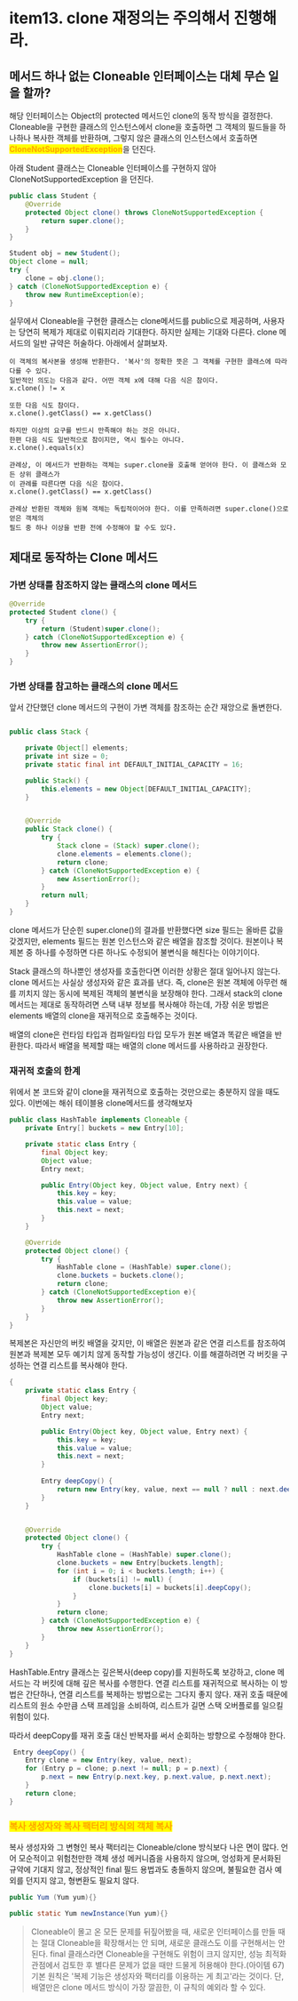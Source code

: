 # item13. clone 재정의는 주의해서 진행해라.

## 메서드 하나 없는 Cloneable 인터페이스는 대체 무슨 일을 할까?

해당 인터페이스는 Object의 protected 메서드인 clone의 동작 방식을 결정한다. Cloneable을 구현한 클래스의 인스턴스에서 clone을 호출하면 그 객체의 필드들을 하나하나 복사한 객체를 반환하며, 그렇지 않은 클래스의 인스턴스에서 호출하면 <mark style="color:orange;">**CloneNotSupportedException**</mark>을 던진다.

아래 Student 클래스는 Cloneable 인터페이스를 구현하지 않아 CloneNotSupportedException 을 던진다.

```java
public class Student {
    @Override
    protected Object clone() throws CloneNotSupportedException {
        return super.clone();
    }
}

Student obj = new Student();
Object clone = null;
try {
    clone = obj.clone();
} catch (CloneNotSupportedException e) {
    throw new RuntimeException(e);
}
```

실무에서 Cloneable을 구현한 클래스는 clone메서드를 public으로 제공하며, 사용자는 당연히 복제가 제대로 이뤄지리라 기대한다. 하지만 실제는 기대와 다른다. clone 메서드의 일반 규약은 허술하다. 아래에서 살펴보자.

```
이 객체의 복사본을 생성해 반환한다. '복사'의 정확한 뜻은 그 객체를 구현한 클래스에 따라 다를 수 있다.
일반적인 의도는 다음과 같다. 어떤 객체 x에 대해 다음 식은 참이다.
x.clone() != x

또한 다음 식도 참이다.
x.clone().getClass() == x.getClass()

하지만 이상의 요구를 반드시 만족해야 하는 것은 아니다.
한편 다음 식도 일반적으로 참이지만, 역시 필수는 아니다.
x.clone().equals(x)

관례상, 이 메서드가 반환하는 객체는 super.clone을 호출해 얻어야 한다. 이 클래스와 모든 상위 클래스가
이 관례를 따른다면 다음 식은 참이다.
x.clone().getClass() == x.getClass()

관례상 반환된 객체와 원복 객체는 독립적이어야 한다. 이를 만족하려면 super.clone()으로 얻은 객체의
필드 중 하나 이상을 반환 전에 수정해야 할 수도 있다. 

```



## 제대로 동작하는 Clone 메서드

### 가변 상태를 참조하지 않는 클래스의 clone 메서드

```java
@Override
protected Student clone() {
    try {
        return (Student)super.clone();
    } catch (CloneNotSupportedException e) {
        throw new AssertionError();
    }
}
```

### 가변 상태를 참고하는 클래스의 clone 메서드

앞서 간단했던 clone 메서드의 구현이 가변 객체를 참조하는 순간 재앙으로 돌변한다.

```java

public class Stack {

    private Object[] elements;
    private int size = 0;
    private static final int DEFAULT_INITIAL_CAPACITY = 16;

    public Stack() {
        this.elements = new Object[DEFAULT_INITIAL_CAPACITY];
    }


    @Override
    public Stack clone() {
        try {
            Stack clone = (Stack) super.clone();
            clone.elements = elements.clone();
            return clone;
        } catch (CloneNotSupportedException e) {
            new AssertionError();
        }
        return null;
    }
}

```

clone 메서드가 단순힌 super.clone()의 결과를 반환했다면 size 필드는 올바른 값을 갖겠지만, elements 필드는 원본 인스턴스와 같은 배열을 참조할 것이다. 원본이나 복제본 중 하나를 수정하면 다른 하나도 수정되어 불변식을 해친다는 이야기이다.&#x20;

Stack 클래스의 하나뿐인 생성자를 호출한다면 이러한 상황은 절대 일어나지 않는다. clone 메서드는 사실상 생성자와 같은 효과를 낸다. 즉, clone은 원본 객체에 아무런 해를 끼치지 않는 동시에 복제된 객체의 불변식을 보장해야 한다. 그래서 stack의 clone 메서드는 제대로 동작하려면 스택 내부 정보를 복사해야 하는데, 가장 쉬운 방법은 elements 배열의 clone을 재귀적으로 호출해주는 것이다.&#x20;

배열의 clone은 런타임 타입과 컴파일타임 타입 모두가 원본 배열과 똑같은 배열을 반환한다. 따라서 배열을 복제할 때는 배열의 clone 메서드를 사용하라고 권장한다.&#x20;

### 재귀적 호출의 한계

위에서 본 코드와 같이 clone을 재귀적으로 호출하는 것만으로는 충분하지 않을 때도 있다. 이번에는 해쉬 테이블용 clone메서드를 생각해보자&#x20;

```java
public class HashTable implements Cloneable {
    private Entry[] buckets = new Entry[10];

    private static class Entry {
        final Object key;
        Object value;
        Entry next;

        public Entry(Object key, Object value, Entry next) {
            this.key = key;
            this.value = value;
            this.next = next;
        }
    }

    @Override
    protected Object clone() {
        try {
            HashTable clone = (HashTable) super.clone();
            clone.buckets = buckets.clone();
            return clone;
        } catch (CloneNotSupportedException e){
            throw new AssertionError();
        }
    }
}
```

복제본은 자신만의 버킷 배열을 갖지만, 이 배열은 원본과 같은 연결 리스트를 참조하여 원본과 복제본 모두 예기치 않게 동작할 가능성이 생긴다. 이를 해결하려면 각 버킷을 구성하는 연결 리스트를 복사해야 한다.

```java
{
    private static class Entry {
        final Object key;
        Object value;
        Entry next;

        public Entry(Object key, Object value, Entry next) {
            this.key = key;
            this.value = value;
            this.next = next;
        }
        
        Entry deepCopy() {
            return new Entry(key, value, next == null ? null : next.deepCopy());
        }
    }


    @Override
    protected Object clone() {
        try {
            HashTable clone = (HashTable) super.clone();
            clone.buckets = new Entry[buckets.length];
            for (int i = 0; i < buckets.length; i++) {
                if (buckets[i] != null) {
                    clone.buckets[i] = buckets[i].deepCopy();
                }
            }
            return clone;
        } catch (CloneNotSupportedException e) {
            throw new AssertionError();
        }
    }
}
```

HashTable.Entry 클래스는 깊은복사(deep copy)를 지원하도록 보강하고, clone 메서드는 각 버킷에 대해 깊은 복사를 수행한다. 연결 리스트를 재귀적으로 복사하는 이 방법은 간단하나, 연결 리스트를 복제하는 방법으로는 그다지 좋지 않다. 재귀 호출 때문에 리스트의 원소 수만큼 스택 프레임을 소비하여, 리스트가 길면 스택 오버플로를 일으킬 위험이 있다.&#x20;

따라서 deepCopy를 재귀 호출 대신 반복자를 써서 순회하는 방향으로 수정해야 한다.

```java
 Entry deepCopy() {
    Entry clone = new Entry(key, value, next);
    for (Entry p = clone; p.next != null; p = p.next) {
        p.next = new Entry(p.next.key, p.next.value, p.next.next);
    }
    return clone;
}
```



### <mark style="color:orange;">복사 생성자와 복사 팩터리 방식의 객체 복사</mark>

복사 생성자와 그 변형인 복사 팩터리는 Cloneable/clone 방식보다 나은 면이 많다. 언어 모순적이고 위험천만한 객체 생성 메커니즘을 사용하지 않으며, 엉성화게 문서화된 규약에 기대지 않고, 정상적인 final 필드 용법과도 충돌하지 않으며, 불필요한 검사 예외를 던지지 않고, 형변환도 필요치 않다.&#x20;

```java
public Yum (Yum yum){}
```

```java
public static Yum newInstance(Yun yum){}
```





> Cloneable이 몰고 온 모든 문제를 뒤짚어봤을 때, 새로운 인터페이스를 만들 때는 절대 Cloneable을 확장해서는 안 되며, 새로운 클래스도 이를 구현해서는 안 된다. final 클래스라면 Cloneable을 구현해도 위험이 크지 않지만, 성능 최적화 관점에서 검토한 후 별다른 문제가 없을 때만 드물게 허용해야 한다.(아이템 67) 기본 원칙은 '복제 기능은 생성자와 팩터리를 이용하는 게 최고'라는 것이다. 단, 배열만은 clone 메서드 방식이 가장 깔끔한, 이 규칙의 예외라 할 수 있다.&#x20;
